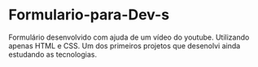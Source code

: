 # Formulario-para-Dev-s
Formulário desenvolvido com ajuda de um vídeo do youtube. Utilizando apenas HTML e CSS. Um dos primeiros projetos que desenolvi ainda estudando as tecnologias.
